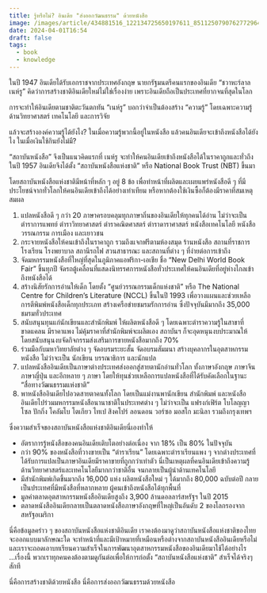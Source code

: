 ```yaml
---
title: รู้หรือไม่? อินเดีย "ส่งออกวัฒนธรรม" ด้วยหนังสือ
image: /images/article/434881516_122134725650197611_8511250790762772964_n-2.jpg
date: 2024-04-01T16:54
draft: false
tags:
  - book
  - knowledge
---
```

ในปี 1947 อินเดียได้รับเอกราชจากประเทศอังกฤษ นายกรัฐมนตรีคนแรกของอินเดีย “ชวาหะร์ลาล เนห์รู” คิดว่าการสร้างชาติอินเดียใหม่ไม่ใช่เรื่องง่าย เพราะอินเดียถือเป็นประเทศที่ยากจนที่สุดในโลก

การจะทำให้อินเดียตามชาติตะวันตกทัน “เนห์รู” บอกว่าจำเป็นต้องสร้าง “ความรู้” โดยเฉพาะความรู้ด้านวิทยาศาสตร์ เทคโนโลยี และการวิจัย

แล้วจะสร้างองค์ความรู้ได้ยังไง? ในเมื่อความรู้พวกนี้อยู่ในหนังสือ แล้วคนอินเดียจะเข้าถึงหนังสือได้ยังไง ในเมื่อเงินใช้กินยังไม่มี? 

“สถาบันหนังสือ” จึงเป็นแนวคิดแรกที่ เนห์รู จะทำให้คนอินเดียเข้าถึงหนังสือได้ในราคาถูกและทั่วถึง ในปี 1957 อินเดียจึงได้ตั้ง “สถาบันหนังสือแห่งชาติ” หรือ National Book Trust (NBT) ขึ้นมา

โดยสถาบันหนังสือแห่งชาติมีหน้าที่หลัก ๆ อยู่ 8 ข้อ เพื่อทำหน้าที่ผลิตและเผยแพร่หนังสือดี ๆ ที่มีประโยชน์จากทั่วโลกให้คนอินเดียเข้าถึงได้อย่างเท่าเทียม หรือหากต้องใช้เงินซื้อก็ต้องมีราคาที่สมเหตุสมผล 

1. แปลหนังสือดี ๆ กว่า 20 ภาษาครอบคลุมทุกภาษาถิ่นของอินเดียให้ทุกคนได้อ่าน ไม่ว่าจะเป็นตำราการแพทย์ ตำราวิทยาศาสตร์ ตำราคณิตศาสตร์ ตำราดาราศาสตร์ หนังสือเทคโนโลยี หนังสือวรรณกรรม การเมือง และเยาวชน
2. กระจายหนังสือให้คนเข้าถึงในราคาถูก รวมถึงแจกฟรีตามห้องสมุด ร้านหนังสือ สถานที่ราชการ โรงเรียน โรงพยาบาล สถานีรถไฟ สวนสาธารณะ และสถานที่ต่าง ๆ ที่ง่ายต่อการเข้าถึง
3. จัดมหกรรมหนังสือที่ใหญ่ที่สุดในภูมิภาคแอฟริกา-เอเชีย ชื่อ “New Delhi World Book Fair” ขึ้นทุกปี จัดรถตู้เคลื่อนที่แสดงนิทรรศการหนังสือทั่วประเทศให้คนอินเดียที่อยู่ห่างไกลเข้าถึงหนังสือได้
4. สร้างนิสัยรักการอ่านให้เด็ก โดยตั้ง “ศูนย์วรรณกรรมเด็กแห่งชาติ” หรือ The National Centre for Children’s Literature (NCCL) ขึ้นในปี 1993 เพื่อวางแผนและช่วยเหลือการตีพิมพ์หนังสือเด็กทุกประเภท สร้างเครือข่ายชมรมรักการอ่าน ซึ่งปัจจุบันมีมากถึง 35,000 ชมรมทั่วประเทศ
5. สนับสนุนทุนแก่นักเขียนและสำนักพิมพ์ ให้ผลิตหนังสือดี ๆ โดยเฉพาะตำราความรู้ในสาขาที่ขาดแคลน มีราคาแพง ไม่คุ้มราคาที่สำนักพิมพ์จะผลิตเอง สถาบันฯ ก็จะอุดหนุนงบประมาณให้ โดยสนับสนุนงบจัดกิจกรรมส่งเสริมการขายหนังสือมากถึง 70% 
6. ร่วมมือกับมหาวิทยาลัยต่าง ๆ จัดอบรมระยะสั้น จัดอบรมสัมมนา สร้างบุคลากรในอุตสาหกรรมหนังสือ ไม่ว่าจะเป็น นักเขียน บรรณาธิการ และนักแปล
7. แปลหนังสืออินเดียเป็นภาษาต่างประเทศส่งออกสู่สายตานักอ่านทั่วโลก ทั้งภาษาอังกฤษ ภาษาจีน ภาษาญี่ปุ่น และอีกหลาย ๆ ภาษา โดยให้ทุนช่วยเหลือการแปลหนังสือที่ได้รับคัดเลือกในฐานะ “สื่อทางวัฒนธรรมแห่งชาติ”
8. พาหนังสืออินเดียไปอวดสายตาคนทั้งโลก โดยเป็นแม่งานพานักเขียน สำนักพิมพ์ และหนังสืออินเดียไปร่วมมหกรรมหนังสือนานาชาติในประเทศต่าง ๆ ไม่ว่าจะเป็น แฟรงก์เฟิร์ต โบโลญญา โซล ปักกิ่ง โคลัมโบ โตเกียว ไทเป สิงคโปร์ ลอนดอน วอร์ซอ มอสโก มะนิลา รวมถึงกรุงเทพฯ 

ซึ่งความสำเร็จของสถาบันหนังสือแห่งชาติอินเดียนี่เองทำให้

* อัตราการรู้หนังสือของคนอินเดียเติบโตอย่างต่อเนื่อง จาก 18% เป็น 80% ในปัจจุบัน
* กว่า 90% ของหนังสือที่วางขายเป็น “ตำราเรียน” โดยเฉพาะตำราเรียนแพง ๆ จากต่างประเทศที่ได้รับการแปลเป็นภาษาอินเดียมีราคาขายที่ถูกกว่าเท่าตัว นี่เป็นเหตุผลที่คนอินเดียเข้าถึงความรู้ด้านวิทยาศาสตร์และเทคโนโลยีมากกว่าชาติอื่น จนกลายเป็นผู้นำด้านเทคโนโลยี
* มีสำนักพิมพ์เกิดขึ้นมากถึง 16,000 แห่ง ผลิตหนังสือใหม่ ๆ ได้มากถึง 80,000 ฉบับต่อปี กลายเป็นประเทศที่มีหนังสือที่หลากหลาย ผู้คนเข้าถึงหนังสือได้ทุกพื้นที่
* มูลค่าตลาดอุตสาหกรรมหนังสืออินเดียสูงถึง 3,900 ล้านดอลลาร์สหรัฐฯ ในปี 2015
* ตลาดหนังสืออินเดียกลายเป็นตลาดหนังสือภาษาอังกฤษที่ใหญ่เป็นอันดับ 2  ของโลกรองจากสหรัฐอเมริกา

นี่คือข้อมูลคร่าว ๆ ของสถาบันหนังสือแห่งชาติอินเดีย เราคงต้องมาดูว่าสถาบันหนังสือแห่งชาติของไทยจะออกแบบมาลักษณะใด จะทำหน้าที่และมีเป้าหมายที่เหมือนหรือต่างจากสถาบันหนังสืออินเดียหรือไม่ และเราจะถอดเอาบทเรียนความสำเร็จในการพัฒนาอุตสาหกรรมหนังสือของอินเดียมาใช้ได้อย่างไร ...เรื่องนี้ พวกเราทุกคนคงต้องตามดูกันต่อเพื่อให้การก่อตั้ง “สถาบันหนังสือแห่งชาติ” สำเร็จได้จริงๆ สักที

นี่คือการสร้างชาติด้วยหนังสือ นี่คือการส่งออกวัฒนธรรมด้วยหนังสือ
